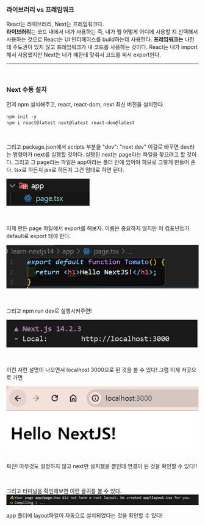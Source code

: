 ### 라이브러리 vs 프레임워크

React는 라이브러리, Next는 프레임워크다. <br>
**라이브러리**는 코드 내에서 내가 사용하는 즉, 내가 뭘 어떻게 어디에 사용할 지 선택해서 사용하는 것으로 React는 UI 인터페이스를 build하는데 사용한다. **프레임워크는** 나한테 주도권이 있지 않고 프레임워크가 내 코드를 사용하는 것이다. React는 내가 import해서 사용했지만 Next는 내가 얘한테 맞춰서 코드를 짜서 export한다.

---

<br>

### Next 수동 설치

먼저 npm 설치해주고, react, react-dom, next 최신 버전을 설치한다.

```
npm init -y
npm i react@latest next@latest react-dom@latest
```

<br>

그리고 package.json에서 scripts 부분을 "dev": "next dev" 이걸로 바꾸면 dev라는 명령어가 next를 실행할 것이다. 실행된 next는 page라는 파일을 찾으려고 할 것이다. 그리고 그 page라는 파일은 app이라는 폴더 안에 있어야 하므로 그렇게 만들어 준다. tsx로 하든지 jsx로 하든지 그건 맘대로 하면 된다.

![폴더구조](./Image/폴더구조.png)

<br>

이제 만든 page 파일에서 export를 해보자. 이름은 중요하지 않지만 이 컴포넌트가 default로 export 돼야 한다.

![export](./Image/export.png)

<br>

그리고 npm run dev로 실행시켜주면!

![터미널](./Image/터미널2.png)

<br>

이런 저런 설명이 나오면서 localhost 3000으로 된 것을 볼 수 있다!
그럼 이제 저곳으로 가면

![실행후](./Image/hello.png)

짜잔! 아무것도 설정하지 않고 next만 설치했을 뿐인데 연결이 된 것을 확인할 수 있다!!

<br>

그리고 터미널을 확인해보면 이런 글귀를 볼 수 있다.
![터미널](./Image/터미널.png)

app 폴더에 layout파일이 자동으로 설치되었다는 것을 확인할 수 있다!
